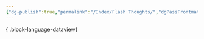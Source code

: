 ```yaml
---
{"dg-publish":true,"permalink":"/Index/Flash Thoughts/","dgPassFrontmatter":true,"noteIcon":""}
---
```



{ .block-language-dataview}